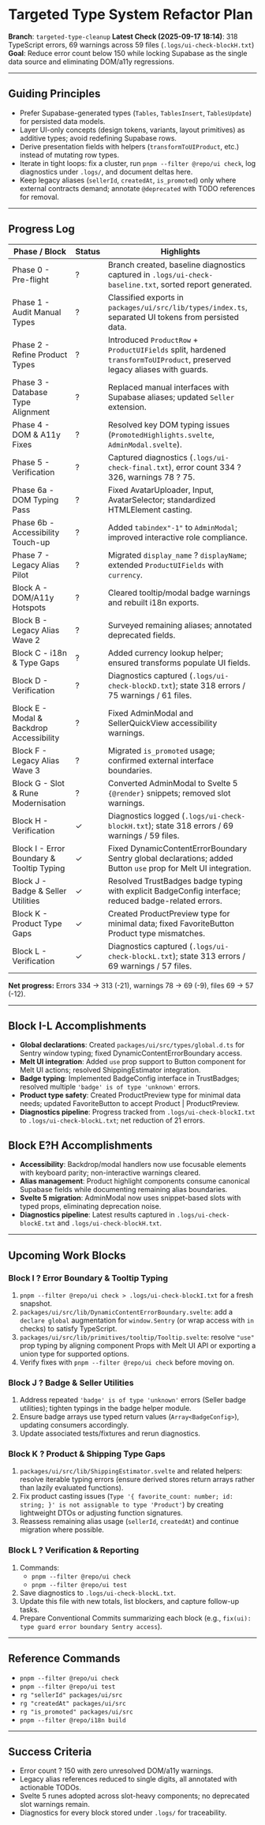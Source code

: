 # Targeted Type System Refactor Plan
**Branch**: `targeted-type-cleanup`
**Latest Check (2025-09-17 18:14)**: 318 TypeScript errors, 69 warnings across 59 files (`.logs/ui-check-blockH.txt`)
**Goal**: Reduce error count below 150 while locking Supabase as the single data source and eliminating DOM/a11y regressions.

---

## Guiding Principles
- Prefer Supabase-generated types (`Tables`, `TablesInsert`, `TablesUpdate`) for persisted data models.
- Layer UI-only concepts (design tokens, variants, layout primitives) as additive types; avoid redefining Supabase rows.
- Derive presentation fields with helpers (`transformToUIProduct`, etc.) instead of mutating row types.
- Iterate in tight loops: fix a cluster, run `pnpm --filter @repo/ui check`, log diagnostics under `.logs/`, and document deltas here.
- Keep legacy aliases (`sellerId`, `createdAt`, `is_promoted`) only where external contracts demand; annotate `@deprecated` with TODO references for removal.

---

## Progress Log
| Phase / Block | Status | Highlights |
|---------------|--------|------------|
| Phase 0 - Pre-flight | ? | Branch created, baseline diagnostics captured in `.logs/ui-check-baseline.txt`, sorted report generated. |
| Phase 1 - Audit Manual Types | ? | Classified exports in `packages/ui/src/lib/types/index.ts`, separated UI tokens from persisted data. |
| Phase 2 - Refine Product Types | ? | Introduced `ProductRow` + `ProductUIFields` split, hardened `transformToUIProduct`, preserved legacy aliases with guards. |
| Phase 3 - Database Type Alignment | ? | Replaced manual interfaces with Supabase aliases; updated `Seller` extension. |
| Phase 4 - DOM & A11y Fixes | ? | Resolved key DOM typing issues (`PromotedHighlights.svelte`, `AdminModal.svelte`). |
| Phase 5 - Verification | ? | Captured diagnostics (`.logs/ui-check-final.txt`), error count 334 ? 326, warnings 78 ? 75. |
| Phase 6a - DOM Typing Pass | ? | Fixed AvatarUploader, Input, AvatarSelector; standardized HTMLElement casting. |
| Phase 6b - Accessibility Touch-up | ? | Added `tabindex"-1"` to `AdminModal`; improved interactive role compliance. |
| Phase 7 - Legacy Alias Pilot | ? | Migrated `display_name` ? `displayName`; extended `ProductUIFields` with `currency`. |
| Block A - DOM/A11y Hotspots | ? | Cleared tooltip/modal badge warnings and rebuilt i18n exports. |
| Block B - Legacy Alias Wave 2 | ? | Surveyed remaining aliases; annotated deprecated fields. |
| Block C - i18n & Type Gaps | ? | Added currency lookup helper; ensured transforms populate UI fields. |
| Block D - Verification | ? | Diagnostics captured (`.logs/ui-check-blockD.txt`); state 318 errors / 75 warnings / 61 files. |
| Block E - Modal & Backdrop Accessibility | ? | Fixed AdminModal and SellerQuickView accessibility warnings. |
| Block F - Legacy Alias Wave 3 | ? | Migrated `is_promoted` usage; confirmed external interface boundaries. |
| Block G - Slot & Rune Modernisation | ? | Converted AdminModal to Svelte 5 `{@render}` snippets; removed slot warnings. |
| Block H - Verification | ✓ | Diagnostics logged (`.logs/ui-check-blockH.txt`); state 318 errors / 69 warnings / 59 files. |
| Block I - Error Boundary & Tooltip Typing | ✓ | Fixed DynamicContentErrorBoundary Sentry global declarations; added Button `use` prop for Melt UI integration. |
| Block J - Badge & Seller Utilities | ✓ | Resolved TrustBadges badge typing with explicit BadgeConfig interface; reduced badge-related errors. |
| Block K - Product Type Gaps | ✓ | Created ProductPreview type for minimal data; fixed FavoriteButton Product type mismatches. |
| Block L - Verification | ✓ | Diagnostics captured (`.logs/ui-check-blockL.txt`); state 313 errors / 69 warnings / 57 files. |

**Net progress:** Errors 334 → 313 (-21), warnings 78 → 69 (-9), files 69 → 57 (-12).

---

## Block I-L Accomplishments
- **Global declarations**: Created `packages/ui/src/types/global.d.ts` for Sentry window typing; fixed DynamicContentErrorBoundary access.
- **Melt UI integration**: Added `use` prop support to Button component for Melt UI actions; resolved ShippingEstimator integration.
- **Badge typing**: Implemented BadgeConfig interface in TrustBadges; resolved multiple `'badge' is of type 'unknown'` errors.
- **Product type safety**: Created ProductPreview type for minimal data needs; updated FavoriteButton to accept Product | ProductPreview.
- **Diagnostics pipeline**: Progress tracked from `.logs/ui-check-blockI.txt` to `.logs/ui-check-blockL.txt`; net reduction of 21 errors.

## Block E?H Accomplishments
- **Accessibility**: Backdrop/modal handlers now use focusable elements with keyboard parity; non-interactive warnings cleared.
- **Alias management**: Product highlight components consume canonical Supabase fields while documenting remaining alias boundaries.
- **Svelte 5 migration**: AdminModal now uses snippet-based slots with typed props, eliminating deprecation noise.
- **Diagnostics pipeline**: Latest results captured in `.logs/ui-check-blockE.txt` and `.logs/ui-check-blockH.txt`.

---

## Upcoming Work Blocks

### Block I ? Error Boundary & Tooltip Typing
1. `pnpm --filter @repo/ui check > .logs/ui-check-blockI.txt` for a fresh snapshot.
2. `packages/ui/src/lib/DynamicContentErrorBoundary.svelte`: add a `declare global` augmentation for `window.Sentry` (or wrap access with `in` checks) to satisfy TypeScript.
3. `packages/ui/src/lib/primitives/tooltip/Tooltip.svelte`: resolve `"use"` prop typing by aligning component Props with Melt UI API or exporting a union type for supported options.
4. Verify fixes with `pnpm --filter @repo/ui check` before moving on.

### Block J ? Badge & Seller Utilities
1. Address repeated `'badge' is of type 'unknown'` errors (Seller badge utilities); tighten typings in the badge helper module.
2. Ensure badge arrays use typed return values (`Array<BadgeConfig>`), updating consumers accordingly.
3. Update associated tests/fixtures and rerun diagnostics.

### Block K ? Product & Shipping Type Gaps
1. `packages/ui/src/lib/ShippingEstimator.svelte` and related helpers: resolve iterable typing errors (ensure derived stores return arrays rather than lazily evaluated functions).
2. Fix product casting issues (`Type '{ favorite_count: number; id: string; }' is not assignable to type 'Product'`) by creating lightweight DTOs or adjusting function signatures.
3. Reassess remaining alias usage (`sellerId`, `createdAt`) and continue migration where possible.

### Block L ? Verification & Reporting
1. Commands:
   - `pnpm --filter @repo/ui check`
   - `pnpm --filter @repo/ui test`
2. Save diagnostics to `.logs/ui-check-blockL.txt`.
3. Update this file with new totals, list blockers, and capture follow-up tasks.
4. Prepare Conventional Commits summarizing each block (e.g., `fix(ui): type guard error boundary Sentry access`).

---

## Reference Commands
- `pnpm --filter @repo/ui check`
- `pnpm --filter @repo/ui test`
- `rg "sellerId" packages/ui/src`
- `rg "createdAt" packages/ui/src`
- `rg "is_promoted" packages/ui/src`
- `pnpm --filter @repo/i18n build`

---

## Success Criteria
- Error count ? 150 with zero unresolved DOM/a11y warnings.
- Legacy alias references reduced to single digits, all annotated with actionable TODOs.
- Svelte 5 runes adopted across slot-heavy components; no deprecated slot warnings remain.
- Diagnostics for every block stored under `.logs/` for traceability.
